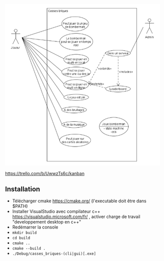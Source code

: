 ![Use cases](use%20case%20v2.png)

https://trello.com/b/UwwzTs6c/kanban

## Installation

* Télécharger cmake https://cmake.org/ 
(l'executable doit être dans $PATH)
* Installer VisualStudio avec compilateur c++ https://visualstudio.microsoft.com/fr/ , activer charge de travail "developpement desktop en c++"
* Redémarrer la console
* `mkdir build`
* `cd build`
* `cmake ..`
* `cmake --build .`
* `./Debug/casses_briques-(cli|gui)[.exe]`
